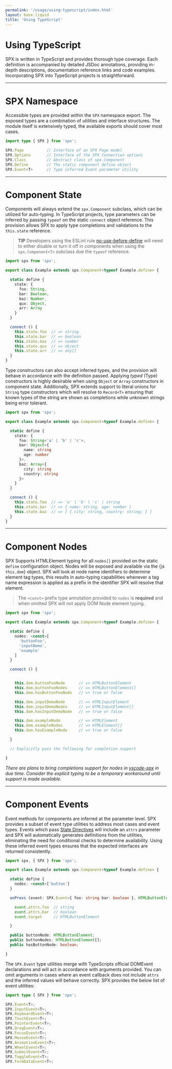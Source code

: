 ```yaml
---
permalink: '/usage/using-typescript/index.html'
layout: base.liquid
title: 'Using TypeScript'
---
```


# Using TypeScript

SPX is written in TypeScript and provides thorough type coverage. Each definition is accompanied by detailed JSDoc annotations, providing in-depth descriptions, documentation reference links and code examples. Incorporating SPX into TypeScript projects is straightforward.

---

# SPX Namespace

Accessible types are provided within the `SPX` namespace export. The exposed types are a combination of utilities and interface structures. The module itself is extensively typed, the available exports should cover most cases.

<!-- prettier-ignore -->
```ts
import type { SPX } from 'spx';

SPX.Page          // Interface of an SPX Page model
SPX.Options       // Interface of the SPX Connection options
SPX.Class         // Abstract class of spx.Component
SPX.Define        // The static component define object
SPX.Event<T>      // Type inferred Event parameter utility
```

---

# Component State

Components will always extend the `spx.Component` subclass, which can be utilized for auto-typing. In TypeScript projects, type parameters can be inferred by passing `typeof` on the static `connect` object reference. This provision allows SPX to apply type completions and validations to the `this.state` reference.

> **TIP** Developers using the ESLint rule [no-use-before-define](https://eslint.org/docs/latest/rules/no-use-before-define) will need to either disable or turn it off in components when using the `spx.Component<T>` subclass due the `typeof` reference.

<!-- prettier-ignore -->
```ts
import spx from 'spx';

export class Example extends spx.Component<typeof Example.define> {

  static define {
    state: {
      foo: String,
      bar: Boolean,
      baz: Number,
      qux: Object,
      arr: Array
    }
  }

  connect () {
    this.state.foo  // => string
    this.state.bar  // => boolean
    this.state.baz  // => number
    this.state.qux  // => object
    this.state.arr  // => any[]
  }
}
```

Type constructors can also accept inferred types, and the provision will behave in accordance with the definition passed. Applying _typed_ (Type) constructors is highly desirable when using `Object` or `Array` constructors in component state. Additionally, SPX extends support to literal unions for `String` type constructors which will resolve to `Record<T>` ensuring that known types of the
string are shown as completions while unknown strings being error tolerant.

<!-- prettier-ignore -->
```ts
import spx from 'spx';

export class Example extends spx.Component<typeof Example.define> {

  static define {
    state: {
      foo: String<'a' | 'b' | 'c'>,
      bar: Object<{
        name: string
        age: number
      }>,
      baz: Array<{
        city: string
        country: string
      }>
    }
  }

  connect () {
    this.state.foo  // => 'a' | 'b' | 'c' | string
    this.state.bar  // => { name: string, age: number }
    this.state.baz  // => [ { city: string, country: string; } ]
  }
}
```

---

# Component Nodes

SPX Supports HTMLElement typing for all `nodes[]` provided on the static `define` configuration object. Nodes will be exposed and available via the {js `this.dom`} object. SPX will look at node name identifiers to determine element tag types, this results in auto-typing capabilities whenever a tag name expression is applied as a prefix in the identifier SPX will resolve that element.

> The `<const>` prefix type annotation provided to `nodes` is **required** and when omitted SPX will not apply DOM Node element typing.

<!-- prettier-ignore -->
```ts
import spx from 'spx';

export class Example extends spx.Component<typeof Example.define> {

  static define {
    nodes: <const>[
      'buttonFoo',
      'inputDemo',
      'example'
    ]
  }

  connect () {


    this.dom.buttonFooNode      // => HTMLButtonElement
    this.dom.buttonFooNodes     // => HTMLButtonElement[]
    this.dom.hasButtonFooNode   // => true or false

    this.dom.inputDemoNode      // => HTMLInputElement
    this.dom.inputDemoNodes     // => HTMLInputElement[]
    this.dom.hasInputDemoNode   // => true or false

    this.dom.exampleNode        // => HTMLElement
    this.dom.exampleNodes       // => HTMLElement[]
    this.dom.hasExampleNode     // => true or false

  }

  // Explicitly pass the following for completion support

}
```

_There are plans to bring completions support for nodes in [vscode-spx](https://github.com/panoply/vscode) in due time. Consider the explicit typing to be a temporary workaround until support is made available._

---

# Component Events

Event methods for components are inferred at the parameter level. SPX provides a subset of event type utilities to address most cases and event types. Events which pass [State Directives](/components/events) will include an `attrs` parameter and SPX will automatically generates definitions from the utilities, eliminating the need for conditional checks to determine availability. Using these inferred event types ensures that the expected interfaces are returned consistently.

<!-- prettier-ignore -->
```ts
import spx, { SPX } from 'spx';

export class Example extends spx.Component<typeof Example.define> {

  static define {
    nodes: <const>['button']
  }

  onPress (event: SPX.Event<{ foo: string bar: boolean }, HTMLButtonElement> ) {

    event.attrs.foo  // string
    event.attrs.bar  // boolean
    event.target     // HTMLButtonElement

  }

  public buttonNode: HTMLButtonElement;
  public buttonNodes: HTMLButtonElement[];
  public hasButtonNode: boolean;

}
```

The `SPX.Event` type utilities merge with TypeScripts official DOMEvent declarations and will act in accordance with arguments provided. You can omit arguments in cases where an event callback does not include `attrs` and the inferred values will behave correctly. SPX provides the below list of event utilities:

```ts
import type { SPX } from 'spx';

SPX.Event<T>;
SPX.InputEvent<T>;
SPX.KeyboardEvent<T>;
SPX.TouchEvent<T>;
SPX.PointerEvent<T>;
SPX.DragEvent<T>;
SPX.FocusEvent<T>;
SPX.MouseEvent<T>;
SPX.AnimationEvent<T>;
SPX.WheelEvent<T>;
SPX.SubmitEvent<T>;
SPX.ToggleEvent<T>;
SPX.FormDataEvent<T>;
```
